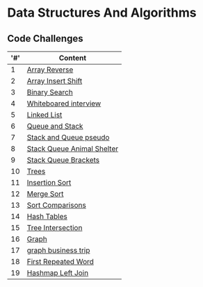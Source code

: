 # Data Structures And Algorithms

## Code Challenges

|'#' |  Content |
| ------------ | -------------|
| 1  | [Array Reverse](./array-reverse/README.md)|
| 2  | [Array Insert Shift](./array-insert-shift/README.md)|
| 3  | [Binary Search](./binary-search/README.md)|
| 4  | [Whiteboared interview](.)|
| 5  | [Linked List](./linked-list/README.md)|
| 6  | [Queue and Stack](./stack-and-queue/README.md)|
| 7  | [Stack and Queue pseudo](./stack-and-queue/stack_and_queue_pseudo/README.md)|
| 8  | [Stack Queue Animal Shelter](./stack-and-queue/stack_queue_animal_shelter/README.md)|
| 9  | [Stack Queue Brackets](./stack-and-queue/stack_queue_animal_shelter/README.md)|
| 10 | [Trees](./trees/README.md)|
| 11 | [Insertion Sort](./sorting/insertion/README.md)|
| 12 | [Merge Sort](./sorting/merge/README.md)|
| 13 | [Sort Comparisons](./sorting/sorting_comparisons/README.md)|
| 14 | [Hash Tables](./hash-tables/README.md)|
| 15 | [Tree Intersection](./tree_intersection/README.md)|
| 16 | [Graph](./graph/README.md)|
| 17 | [graph business trip](./graph/README.md)|
| 18 | [First Repeated Word](./hashmap_repeated_word/README.md)|
| 19 | [Hashmap Left Join](./hashmap_left_join/README.md)|











